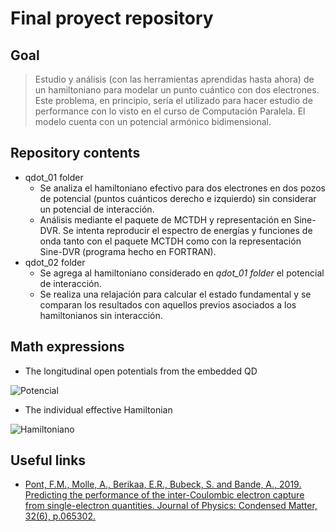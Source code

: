 # Final proyect repository
  
## Goal

> Estudio y análisis (con las herramientas aprendidas hasta ahora) de un hamiltoniano para modelar un punto cuántico con dos electrones.
> Este problema, en principio, sería el utilizado para hacer estudio de performance con lo visto en el curso de Computación Paralela.
> El modelo cuenta con un potencial armónico bidimensional.

## Repository contents

* qdot_01 folder
  * Se analiza el hamiltoniano efectivo para dos electrones en dos pozos de potencial (puntos cuánticos derecho e izquierdo) sin considerar un potencial de interacción.
  * Análisis mediante el paquete de MCTDH y representación en Sine-DVR. Se intenta reproducir el espectro de energías y funciones de onda  tanto con el paquete MCTDH como con la representación Sine-DVR (programa hecho en FORTRAN).
* qdot_02 folder
  * Se agrega al hamiltoniano considerado en *qdot_01 folder* el potencial de interacción.
  * Se realiza una relajación para calcular el estado fundamental y se comparan los resultados con aquellos previos asociados a los hamiltonianos sin interacción.
  
## Math expressions
  
* The longitudinal open potentials from the embedded QD

![Potencial](https://cfn-live-content-bucket-iop-org.s3.amazonaws.com/journals/0953-8984/32/6/065302/2/cmab41a9eqn005.gif?AWSAccessKeyId=AKIAYDKQL6LTV7YY2HIK&Expires=1640460383&Signature=lr8WBFfyBcoLPkxcioY8JW5%2BC7g%3D)

* The individual effective Hamiltonian

![Hamiltoniano](https://cfn-live-content-bucket-iop-org.s3.amazonaws.com/journals/0953-8984/32/6/065302/2/cmab41a9eqn009.gif?AWSAccessKeyId=AKIAYDKQL6LTV7YY2HIK&Expires=1640460383&Signature=MiK4Ku0a9rfWnt%2BQLArQOyr9n9A%3D)


## Useful links

* [Pont, F.M., Molle, A., Berikaa, E.R., Bubeck, S. and Bande, A., 2019. Predicting the performance of the inter-Coulombic electron capture from single-electron quantities. Journal of Physics: Condensed Matter, 32(6), p.065302.](https://iopscience.iop.org/article/10.1088/1361-648X/ab41a9)
